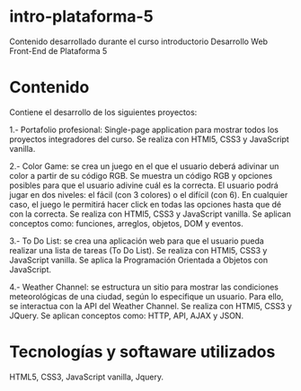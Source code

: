# intro-plataforma-5
Contenido desarrollado durante el curso introductorio Desarrollo Web Front-End de Plataforma 5

# Contenido
Contiene el desarrollo de los siguientes proyectos:

1.- Portafolio profesional: Single-page application para mostrar todos los proyectos integradores del curso. Se realiza con HTMl5, CSS3 y JavaScript vanilla. 

2.- Color Game: se crea un juego en el que el usuario deberá adivinar un color a partir de su código RGB. Se muestra un código RGB y opciones posibles para que el usuario adivine cuál es la correcta. El usuario podrá jugar en dos niveles: el fácil (con 3 colores) o el difícil (con 6). En cualquier caso, el juego le permitirá hacer click en todas las opciones hasta que dé con la correcta. Se realiza con HTMl5, CSS3 y JavaScript vanilla. Se aplican conceptos como: funciones, arreglos, objetos, DOM y eventos.

3.- To Do List: se crea una aplicación web para que el usuario pueda realizar una lista de tareas (To Do List). Se realiza con HTMl5, CSS3 y JavaScript vanilla. Se aplica la Programación Orientada a Objetos con JavaScript.

4.- Weather Channel: se estructura un sitio para mostrar las condiciones meteorológicas de una ciudad, según lo especifique un usuario. Para ello, se interactua con la API del Weather Channel. Se realiza con HTMl5, CSS3 y JQuery. Se aplican conceptos como: HTTP, API, AJAX y JSON.

# Tecnologías y softaware utilizados
HTML5, CSS3, JavaScript vanilla, Jquery.
